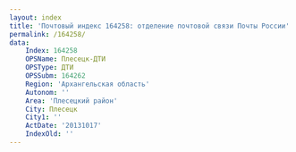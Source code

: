```yaml
---
layout: index
title: 'Почтовый индекс 164258: отделение почтовой связи Почты России'
permalink: /164258/
data:
    Index: 164258
    OPSName: Плесецк-ДТИ
    OPSType: ДТИ
    OPSSubm: 164262
    Region: 'Архангельская область'
    Autonom: ''
    Area: 'Плесецкий район'
    City: Плесецк
    City1: ''
    ActDate: '20131017'
    IndexOld: ''
---
```

